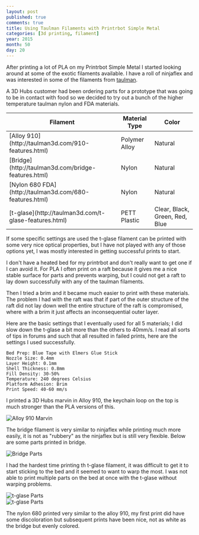 ```yaml
---
layout: post
published: true
comments: true
title: Using Taulman Filaments with Printrbot Simple Metal
categories: [3d printing, filament]
year: 2015
month: 50
day: 20
---
```

After printing a lot of PLA on my Printrbot Simple Metal I started looking around at some of the exotic filaments available.  I have a roll of ninjaflex and was interested in some of the filaments from [taulman](http://taulman3d.com/).

A 3D Hubs customer had been ordering parts for a prototype that was going to be in contact with food so we decided to try out a bunch of the higher temperature taulman nylon and FDA materials.

<div class="row">
  <div class="col-sm-8 col-sm-offset-2">
  <table class="table table-bordered table-condensed">
    <thead>
      <tr>
        <th>Filament</th>
        <th>Material Type</th>
        <th>Color</th>
      </tr>
    <thead>
    <tbody>
      <tr>
        <td>[Alloy 910](http://taulman3d.com/910-features.html)</td>
        <td>Polymer Alloy</td>
        <td>Natural</td>
      </tr>
      <tr>
        <td>[Bridge](http://taulman3d.com/bridge-features.html)</td>
        <td>Nylon </td>
        <td>Natural</td>
      </tr>
      <tr>
        <td>[Nylon 680 FDA](http://taulman3d.com/680-features.html)</td>
        <td>Nylon</td>
        <td>Natural</td>
      </tr>
      <tr>
        <td>[t-glase](http://taulman3d.com/t-glase-features.html)</td>
        <td>PETT Plastic</td>
        <td>Clear, Black, Green, Red, Blue</td>
      </tr>
    </tbody>
  </table>
  </div>
</div>

If some specific settings are used the t-glase filament can be printed with some very nice optical properties, but I have not played with any of those options yet, I was mostly interested in getting successful prints to start.

I don't have a heated bed for my printrbot and don't really want to get one if I can avoid it.  For PLA I often print on a raft because it gives me a nice stable surface for parts and prevents warping, but I could not get a raft to lay down successfully with any of the taulman filaments.

Then I tried a brim and it became much easier to print with these materials.  The problem I had with the raft was that if part of the outer structure of the raft did not lay down well the entire structure of the raft is compromised, where with a brim it just affects an inconsequential outer layer.

Here are the basic settings that I eventually used for all 5 materials; I did slow down the t-glase a bit more than the others to 40mm/s. I read all sorts of tips in forums and such that all resulted in failed prints, here are the settings I used successfully.

    Bed Prep: Blue Tape with Elmers Glue Stick
    Nozzle Size: 0.4mm
    Layer Height: 0.1mm
    Shell Thickness: 0.8mm
    Fill Density: 30-50%
    Temperature: 240 degrees Celsius
    Platform Adhesion: Brim
    Print Speed: 40-60 mm/s
    
I printed a 3D Hubs marvin in Alloy 910, the keychain loop on the top is much stronger than the PLA versions of this.    

<img alt="Alloy 910 Marvin" src="http://garthvh.com/assets/img/taulman/alloy_910_marvin.jpg" class="img-responsive img-rounded" />

The bridge filament is very similar to ninjaflex while printing much more easily, it is not as "rubbery" as the ninjaflex but is still very flexible. Below are some parts printed in bridge.

<img alt="Bridge Parts" src="http://garthvh.com/assets/img/taulman/bridge_parts.jpg" class="img-responsive img-rounded" />

I had the hardest time printing th t-glase filament, it was difficult to get it to start sticking to the bed and it seemed to want to warp the most.  I was not able to print multiple parts on the bed at once with the t-glase without warping problems.

<div class="row">
  <div class="col-sm-4">
    <img alt="t-glase Parts" src="http://garthvh.com/assets/img/taulman/tglase_parts.jpg" class="img-responsive img-rounded" />
  </div>
  <div class="col-sm-8">
   <img alt="t-glase Parts" src="http://garthvh.com/assets/img/taulman/tglase_auger.jpg" class="img-responsive img-rounded" />
  </div>
</div>

The nylon 680 printed very similar to the alloy 910, my first print did have some discoloration but subsequent prints have been nice, not as white as the bridge but evenly colored.